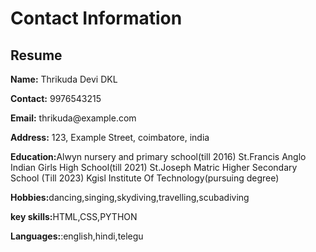 <!DOCTYPE html>
<html lang="en">
<head>
    <meta charset="UTF-8">
    <meta name="viewport" content="width=device-width, initial-scale=1.0">
</head>
<body>
    <div class="container">
        <h1>Contact Information</h1>
        <h2>Resume</h2>
        <div class="contact-info">
            <p><strong>Name:</strong> Thrikuda Devi DKL</p>
            <p><strong>Contact:</strong> 9976543215</p>
            <p><strong>Email:</strong> thrikuda@example.com</p>
            <p><strong>Address:</strong> 123, Example Street, coimbatore, india</p>
            <p><strong>Education:</strong>Alwyn nursery and primary school(till 2016)
            St.Francis Anglo Indian Girls High School(till 2021)
        St.Joseph Matric Higher Secondary School (Till 2023)
    Kgisl Institute Of Technology(pursuing degree)</p>
            <p><strong>Hobbies:</strong>dancing,singing,skydiving,travelling,scubadiving</p>
            <p><strong>key skills:</strong>HTML,CSS,PYTHON</p>
            <p><strong>Languages:</strong>:english,hindi,telegu</p>
        </div>
    </div>
</body>
</html>          
